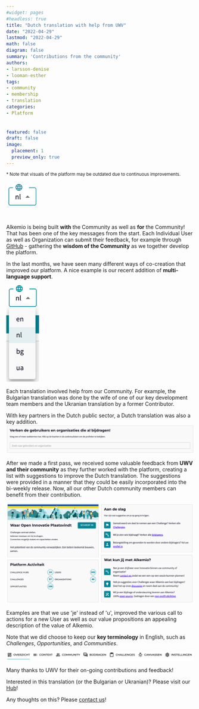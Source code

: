 ```yaml
---
#widget: pages
#headless: true
title: "Dutch translation with help from UWV"
date: "2022-04-29"
lastmod: "2022-04-29"
math: false
diagram: false
summary: 'Contributions from the community'
authors:
- larsson-denise
- looman-esther
tags:
- community
- membership
- translation
categories:
- Platform


featured: false
draft: false
image: 
  placement: 1
  preview_only: true
---
```


<sup>* Note that visuals of the platform may be outdated due to continuous improvements.</sup>

![](./header.png)
# 
Alkemio is being built **with** the Community as well as **for** the Community! That has been one of the key messages from the start. Each Individual User as well as Organization can submit their feedback, for example through [GitHub](https://github.com/alkem-io/alkemio/discussions) - gathering the **wisdom of the Community** as we together develop the platform. 

In the last months, we have seen many different ways of co-creation that improved our platform. A nice example is our recent addition of **multi-language support**. 

![](./languages.png) 

Each translation involved help from our Community. For example, the Bulgarian translation was done by the wife of one of our key development team members and the Ukranian translation by a former Contributor.

With key partners in the Dutch public sector, a Dutch translation was also a key addition.
![](./example.png)

 After we made a first pass, we received some valuable feedback from **UWV and their community** as they further worked with the platform, creating a list with suggestions to improve the Dutch translation. The suggestions were provided in a manner that they could be easily incorporated into the bi-weekly release. Now, all our other Dutch community members can benefit from their contribution. 

![](./overzicht.png)

Examples are that we use 'je' instead of 'u', improved the various call to actions for a new User as well as our value propositions  an appealing description of the value of Alkemio. 

Note that we did choose to keep our **key terminology** in English, such as *Challenges*, *Opportunities*, and *Communities*. 

![](./tabs.png)

Many thanks to UWV for their on-going contributions and feedback!

Interested in this translation (or the Bulgarian or Ukranian)? Please visit our [Hub](https://alkem.io/)!

Any thoughts on this? Please [contact us](https://alkemio.org/feedback/)! 






